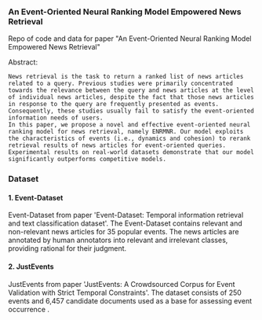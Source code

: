 ### An Event-Oriented Neural Ranking Model Empowered News Retrieval

Repo of code and data for paper "An Event-Oriented Neural Ranking Model Empowered News Retrieval"

Abstract: 

```
News retrieval is the task to return a ranked list of news articles related to a query. Previous studies were primarily concentrated towards the relevance between the query and news articles at the level of individual news articles, despite the fact that those news articles in response to the query are frequently presented as events. Consequently, these studies usually fail to satisfy the event-oriented information needs of users. 
In this paper, we propose a novel and effective event-oriented neural ranking model for news retrieval, namely ENRMNR. Our model exploits the characteristics of events (i.e., dynamics and cohesion) to rerank retrieval results of news articles for event-oriented queries. Experimental results on real-world datasets demonstrate that our model significantly outperforms competitive models.
```

### Dataset

#### 1. Event-Dataset

Event-Dataset from paper 'Event-Dataset: Temporal information retrieval and text classification dataset'. The Event-Dataset contains relevant and non-relevant news articles for 35 popular events. The news articles are annotated by human annotators into relevant and irrelevant classes, providing rational for their judgment. 

#### 2. JustEvents

JustEvents from paper 'JustEvents: A Crowdsourced Corpus for Event Validation with Strict Temporal Constraints'.  The dataset consists of 250 events and 6,457 candidate documents used as a base for assessing event occurrence . 




